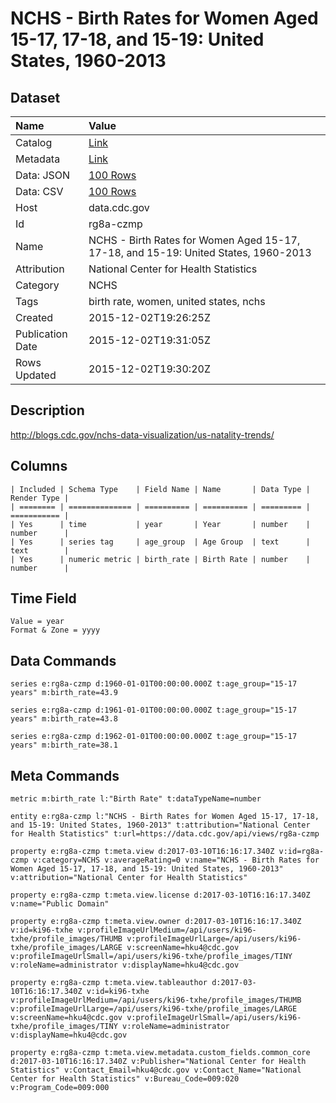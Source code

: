 # NCHS - Birth Rates for Women Aged 15-17, 17-18, and 15-19: United States, 1960-2013

## Dataset

| Name | Value |
| :--- | :---- |
| Catalog | [Link](https://catalog.data.gov/dataset/birth-rates-for-women-aged-15-17-17-18-and-15-19-united-states-1960-2013) |
| Metadata | [Link](https://data.cdc.gov/api/views/rg8a-czmp) |
| Data: JSON | [100 Rows](https://data.cdc.gov/api/views/rg8a-czmp/rows.json?max_rows=100) |
| Data: CSV | [100 Rows](https://data.cdc.gov/api/views/rg8a-czmp/rows.csv?max_rows=100) |
| Host | data.cdc.gov |
| Id | rg8a-czmp |
| Name | NCHS - Birth Rates for Women Aged 15-17, 17-18, and 15-19: United States, 1960-2013 |
| Attribution | National Center for Health Statistics |
| Category | NCHS |
| Tags | birth rate, women, united states, nchs |
| Created | 2015-12-02T19:26:25Z |
| Publication Date | 2015-12-02T19:31:05Z |
| Rows Updated | 2015-12-02T19:30:20Z |

## Description

http://blogs.cdc.gov/nchs-data-visualization/us-natality-trends/

## Columns

```ls
| Included | Schema Type    | Field Name | Name       | Data Type | Render Type |
| ======== | ============== | ========== | ========== | ========= | =========== |
| Yes      | time           | year       | Year       | number    | number      |
| Yes      | series tag     | age_group  | Age Group  | text      | text        |
| Yes      | numeric metric | birth_rate | Birth Rate | number    | number      |
```

## Time Field

```ls
Value = year
Format & Zone = yyyy
```

## Data Commands

```ls
series e:rg8a-czmp d:1960-01-01T00:00:00.000Z t:age_group="15-17 years" m:birth_rate=43.9

series e:rg8a-czmp d:1961-01-01T00:00:00.000Z t:age_group="15-17 years" m:birth_rate=43.8

series e:rg8a-czmp d:1962-01-01T00:00:00.000Z t:age_group="15-17 years" m:birth_rate=38.1
```

## Meta Commands

```ls
metric m:birth_rate l:"Birth Rate" t:dataTypeName=number

entity e:rg8a-czmp l:"NCHS - Birth Rates for Women Aged 15-17, 17-18, and 15-19: United States, 1960-2013" t:attribution="National Center for Health Statistics" t:url=https://data.cdc.gov/api/views/rg8a-czmp

property e:rg8a-czmp t:meta.view d:2017-03-10T16:16:17.340Z v:id=rg8a-czmp v:category=NCHS v:averageRating=0 v:name="NCHS - Birth Rates for Women Aged 15-17, 17-18, and 15-19: United States, 1960-2013" v:attribution="National Center for Health Statistics"

property e:rg8a-czmp t:meta.view.license d:2017-03-10T16:16:17.340Z v:name="Public Domain"

property e:rg8a-czmp t:meta.view.owner d:2017-03-10T16:16:17.340Z v:id=ki96-txhe v:profileImageUrlMedium=/api/users/ki96-txhe/profile_images/THUMB v:profileImageUrlLarge=/api/users/ki96-txhe/profile_images/LARGE v:screenName=hku4@cdc.gov v:profileImageUrlSmall=/api/users/ki96-txhe/profile_images/TINY v:roleName=administrator v:displayName=hku4@cdc.gov

property e:rg8a-czmp t:meta.view.tableauthor d:2017-03-10T16:16:17.340Z v:id=ki96-txhe v:profileImageUrlMedium=/api/users/ki96-txhe/profile_images/THUMB v:profileImageUrlLarge=/api/users/ki96-txhe/profile_images/LARGE v:screenName=hku4@cdc.gov v:profileImageUrlSmall=/api/users/ki96-txhe/profile_images/TINY v:roleName=administrator v:displayName=hku4@cdc.gov

property e:rg8a-czmp t:meta.view.metadata.custom_fields.common_core d:2017-03-10T16:16:17.340Z v:Publisher="National Center for Health Statistics" v:Contact_Email=hku4@cdc.gov v:Contact_Name="National Center for Health Statistics" v:Bureau_Code=009:020 v:Program_Code=009:000
```